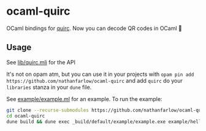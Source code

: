 # ocaml-quirc

OCaml bindings for [quirc](https://github.com/dlbeer/quirc). Now you can decode QR codes in OCaml 🐪

## Usage
See [lib/quirc.mli](lib/quirc.mli) for the API

It's not on opam atm, but you can use it in your projects with `opam pin add https://github.com/nathanfarlow/ocaml-quirc` and add `quirc` do your `libraries` stanza in your `dune` file.

See [example/example.ml](example/example.ml) for an example. To run the example:

```bash
git clone --recurse-submodules https://github.com/nathanfarlow/ocaml-quirc.git
cd ocaml-quirc
dune build && dune exec _build/default/example/example.exe example/hello.pgm
```
